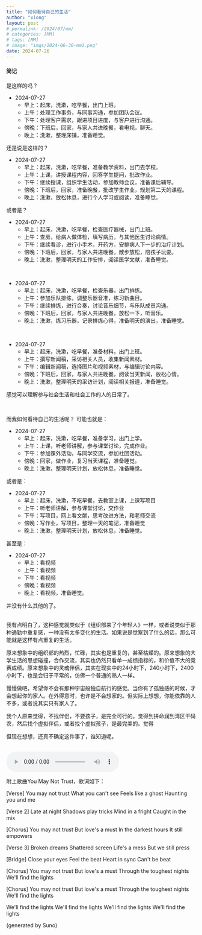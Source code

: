 ```yaml
---
title: "如何看待自己的生活"
author: "xiong"
layout: post
# permalink: /2024/07/mm/
# categories: [MM]
# tags: [MM]
# image: "imgs/2024-06-30-mm1.png"
date: 2024-07-26
---
```


#### 简记
是这样的吗？ 
- 2024-07-27
  - 早上：起床，洗漱，吃早餐，出门上班。
  - 上午：处理工作事务，与同事沟通，参加团队会议。
  - 下午：处理客户需求，跟进项目进度，与客户进行沟通。
  - 傍晚：下班后，回家，与家人共进晚餐，看电视，聊天。
  - 晚上：洗漱，整理床铺，准备睡觉。
  
还是说是这样的？
- 2024-07-27
  - 早上：起床，洗漱，吃早餐，准备教学资料，出门去学校。
  - 上午：上课，讲授课程内容，回答学生提问，批改作业。
  - 下午：继续授课，组织学生活动，参加教师会议，准备课后辅导。
  - 傍晚：下班后，回家，准备晚餐，批改学生作业，规划第二天的课程。
  - 晚上：洗漱，放松休息，进行个人学习或阅读，准备睡觉。
  
或者是？
- 2024-07-27
  - 早上：起床，洗漱，吃早餐，检查医疗器械，出门上班。
  - 上午：查房，给病人做体检，填写病历，与其他医生讨论病情。
  - 下午：继续看诊，进行小手术，开药方，安排病人下一步的治疗计划。
  - 傍晚：下班后，回家，与家人共进晚餐，散步放松，陪孩子玩耍。
  - 晚上：洗漱，整理明天的工作安排，阅读医学文献，准备睡觉。
<br>

- 2024-07-27
  - 早上：起床，洗漱，吃早餐，检查乐器，出门排练。
  - 上午：参加乐队排练，调整乐器音准，练习新曲目。
  - 下午：继续排练，进行合奏，讨论音乐细节，与乐队成员沟通。
  - 傍晚：下班后，回家，与家人共进晚餐，放松一下，听音乐。
  - 晚上：洗漱，练习乐器，记录排练心得，准备明天的演出，准备睡觉。
<br>

- 2024-07-27
  - 早上：起床，洗漱，吃早餐，准备材料，出门上班。
  - 上午：撰写新闻稿，采访相关人员，收集新闻素材。
  - 下午：编辑新闻稿，选择图片和视频素材，与编辑讨论内容。
  - 傍晚：下班后，回家，与家人共进晚餐，阅读当天新闻，放松心情。
  - 晚上：洗漱，整理明天的采访计划，阅读相关报道，准备睡觉。

感觉可以理解参与社会生活和社会工作的人的日常了。

<br>

而我如何看待自己的生活呢？
可能也就是：
- 2024-07-27
  - 早上：起床，洗漱，吃早餐，准备学习，出门上学。
  - 上午：上课，听老师讲解，参与课堂讨论，完成作业。
  - 下午：参加课外活动，与同学交流，参加社团活动。
  - 傍晚：回家，做作业，复习当天课程，准备睡觉。
  - 晚上：洗漱，整理明天计划，放松休息，准备睡觉。

或者是：
- 2024-07-27
  - 早上：起床，洗漱，不吃早餐，去教室上课，上课写项目
  - 上午：听老师讲解，参与课堂讨论，交作业
  - 下午：写项目，网上看文献，思考改进方法，和老师交流
  - 傍晚：写作业，写项目，整理一天的笔记，准备睡觉
  - 晚上：洗漱，整理明天计划，放松休息，准备睡觉。

甚至是：
- 2024-07-27
  - 早上：看视频
  - 上午：看视频
  - 下午：看视频
  - 傍晚：看视频
  - 晚上：看视频，准备睡觉。

  
并没有什么其他的了。

<br>
我有点明白了，这种感觉就类似于《组织部来了个年轻人》一样，或者说类似于那种通勤中重复感，一种没有太多变化的生活。如果说是觉察到了什么的话，那么可能就是这样有点重复的生活。

原来想象中的组织部的热烈，忙碌，其实也是重复的，甚至枯燥的。原来想象的大学生活的思想碰撞，合作交流，其实也仍然只看单一成绩指标的，和价值不大的竞赛成绩。原来想象中的灵魂伴侣，其实在现实中的24小时下，240小时下，2400小时下，也是会归于平常的，仿佛一个普通的熟人一样。

慢慢做吧，希望你不会有那种宇宙般独自航行的感觉。当你有了孤独感的时候，才会想起你的家人。在外得意时，也许是不会想家的。但实际上想想，你能依靠的人不多，或者说其实只有家人了。

我个人原来觉得，不找伴侣，不要孩子，是完全可行的。觉得到拼命润到湾区干码农，然后找个虚拟伴侣，或者找个虚拟孩子，是最完美的。觉得

但现在想想，还真不确定这件事了，谁知道呢。

<br>

<!-- 附上《组织部来了个年轻人》片段： -->
<audio controls>
  <source src="./audio/YouMayNotTrust.mp3" type="audio/mpeg">
  您的浏览器不支持音频元素。
</audio>

附上歌曲You May Not Trust，歌词如下：

[Verse]
You may not trust
What you can't see
Feels like a ghost
Haunting you and me

[Verse 2]
Late at night
Shadows play tricks
Mind in a fright
Caught in the mix

[Chorus]
You may not trust
But love's a must
In the darkest hours
It still empowers

[Verse 3]
Broken dreams
Shattered screen
Life's a mess
But we still press

[Bridge]
Close your eyes
Feel the beat
Heart in sync
Can't be beat

[Chorus]
You may not trust
But love's a must
Through the toughest nights
We'll find the lights

[Chorus]
You may not trust
But love's a must
Through the toughest nights
We'll find the lights

We'll find the lights
We'll find the lights
We'll find the lights
We'll find the lights

(generated by Suno)